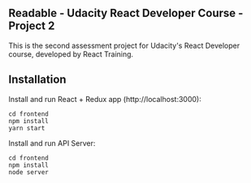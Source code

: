 ## Readable - Udacity React Developer Course - Project 2

This is the second assessment project for Udacity's React Developer course, developed by React Training.

## Installation

Install and run React + Redux app (http://localhost:3000):
```
cd frontend
npm install
yarn start
```

Install and run API Server:
```
cd frontend
npm install
node server
```
